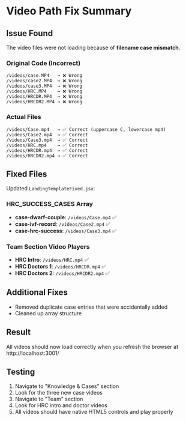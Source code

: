 # Video Path Fix Summary

## Issue Found
The video files were not loading because of **filename case mismatch**.

### Original Code (Incorrect)
```
/videos/case.MP4   → ❌ Wrong
/videos/case2.MP4  → ❌ Wrong
/videos/case3.MP4  → ❌ Wrong
/videos/HRC.MP4    → ❌ Wrong
/videos/HRCDR.MP4  → ❌ Wrong
/videos/HRCDR2.MP4 → ❌ Wrong
```

### Actual Files
```
/videos/Case.mp4   → ✅ Correct (uppercase C, lowercase mp4)
/videos/Case2.mp4  → ✅ Correct
/videos/Case3.mp4  → ✅ Correct
/videos/HRC.mp4    → ✅ Correct
/videos/HRCDR.mp4  → ✅ Correct
/videos/HRCDR2.mp4 → ✅ Correct
```

## Fixed Files
Updated `LandingTemplateFixed.jsx`:

### HRC_SUCCESS_CASES Array
- **case-dwarf-couple**: `/videos/Case.mp4` ✅
- **case-ivf-record**: `/videos/Case2.mp4` ✅
- **case-hrc-success**: `/videos/Case3.mp4` ✅

### Team Section Video Players
- **HRC Intro**: `/videos/HRC.mp4` ✅
- **HRC Doctors 1**: `/videos/HRCDR.mp4` ✅
- **HRC Doctors 2**: `/videos/HRCDR2.mp4` ✅

## Additional Fixes
- Removed duplicate case entries that were accidentally added
- Cleaned up array structure

## Result
All videos should now load correctly when you refresh the browser at http://localhost:3001/

## Testing
1. Navigate to "Knowledge & Cases" section
2. Look for the three new case videos
3. Navigate to "Team" section
4. Look for HRC intro and doctor videos
5. All videos should have native HTML5 controls and play properly
